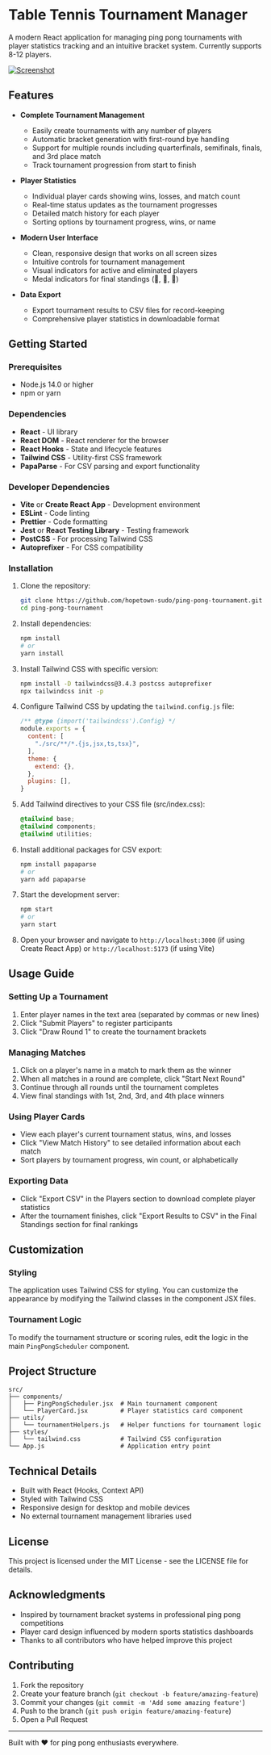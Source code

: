 # Table Tennis Tournament Manager

A modern React application for managing ping pong tournaments with player statistics tracking and an intuitive bracket system.
Currently supports 8-12 players.

[![Screenshot](https://i.postimg.cc/YS2cqTYr/Screenshot-2025-04-15-010625.jpg)](https://postimg.cc/0z4XVWVF)

## Features

- **Complete Tournament Management**
  - Easily create tournaments with any number of players
  - Automatic bracket generation with first-round bye handling
  - Support for multiple rounds including quarterfinals, semifinals, finals, and 3rd place match
  - Track tournament progression from start to finish

- **Player Statistics**
  - Individual player cards showing wins, losses, and match count
  - Real-time status updates as the tournament progresses
  - Detailed match history for each player
  - Sorting options by tournament progress, wins, or name

- **Modern User Interface**
  - Clean, responsive design that works on all screen sizes
  - Intuitive controls for tournament management
  - Visual indicators for active and eliminated players
  - Medal indicators for final standings (🥇, 🥈, 🥉)

- **Data Export**
  - Export tournament results to CSV files for record-keeping
  - Comprehensive player statistics in downloadable format

## Getting Started

### Prerequisites

- Node.js 14.0 or higher
- npm or yarn

### Dependencies

- **React** - UI library
- **React DOM** - React renderer for the browser
- **React Hooks** - State and lifecycle features
- **Tailwind CSS** - Utility-first CSS framework
- **PapaParse** - For CSV parsing and export functionality

### Developer Dependencies

- **Vite** or **Create React App** - Development environment
- **ESLint** - Code linting
- **Prettier** - Code formatting
- **Jest** or **React Testing Library** - Testing framework
- **PostCSS** - For processing Tailwind CSS
- **Autoprefixer** - For CSS compatibility

### Installation

1. Clone the repository:
   ```bash
   git clone https://github.com/hopetown-sudo/ping-pong-tournament.git
   cd ping-pong-tournament
   ```

2. Install dependencies:
   ```bash
   npm install
   # or
   yarn install
   ```

3. Install Tailwind CSS with specific version:
   ```bash
   npm install -D tailwindcss@3.4.3 postcss autoprefixer
   npx tailwindcss init -p
   ```

4. Configure Tailwind CSS by updating the `tailwind.config.js` file:
   ```javascript
   /** @type {import('tailwindcss').Config} */
   module.exports = {
     content: [
       "./src/**/*.{js,jsx,ts,tsx}",
     ],
     theme: {
       extend: {},
     },
     plugins: [],
   }
   ```

5. Add Tailwind directives to your CSS file (src/index.css):
   ```css
   @tailwind base;
   @tailwind components;
   @tailwind utilities;
   ```

6. Install additional packages for CSV export:
   ```bash
   npm install papaparse
   # or
   yarn add papaparse
   ```

7. Start the development server:
   ```bash
   npm start
   # or
   yarn start
   ```

8. Open your browser and navigate to `http://localhost:3000` (if using Create React App) or `http://localhost:5173` (if using Vite)

## Usage Guide

### Setting Up a Tournament

1. Enter player names in the text area (separated by commas or new lines)
2. Click "Submit Players" to register participants
3. Click "Draw Round 1" to create the tournament brackets

### Managing Matches

1. Click on a player's name in a match to mark them as the winner
2. When all matches in a round are complete, click "Start Next Round"
3. Continue through all rounds until the tournament completes
4. View final standings with 1st, 2nd, 3rd, and 4th place winners

### Using Player Cards

- View each player's current tournament status, wins, and losses
- Click "View Match History" to see detailed information about each match
- Sort players by tournament progress, win count, or alphabetically

### Exporting Data

- Click "Export CSV" in the Players section to download complete player statistics
- After the tournament finishes, click "Export Results to CSV" in the Final Standings section for final rankings

## Customization

### Styling

The application uses Tailwind CSS for styling. You can customize the appearance by modifying the Tailwind classes in the component JSX files.

### Tournament Logic

To modify the tournament structure or scoring rules, edit the logic in the main `PingPongScheduler` component.

## Project Structure

```
src/
├── components/
│   ├── PingPongScheduler.jsx  # Main tournament component
│   └── PlayerCard.jsx         # Player statistics card component
├── utils/
│   └── tournamentHelpers.js   # Helper functions for tournament logic
├── styles/
│   └── tailwind.css           # Tailwind CSS configuration
└── App.js                     # Application entry point
```

## Technical Details

- Built with React (Hooks, Context API)
- Styled with Tailwind CSS
- Responsive design for desktop and mobile devices
- No external tournament management libraries used

## License

This project is licensed under the MIT License - see the LICENSE file for details.

## Acknowledgments

- Inspired by tournament bracket systems in professional ping pong competitions
- Player card design influenced by modern sports statistics dashboards
- Thanks to all contributors who have helped improve this project

## Contributing

1. Fork the repository
2. Create your feature branch (`git checkout -b feature/amazing-feature`)
3. Commit your changes (`git commit -m 'Add some amazing feature'`)
4. Push to the branch (`git push origin feature/amazing-feature`)
5. Open a Pull Request

---

Built with ❤️ for ping pong enthusiasts everywhere.
